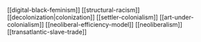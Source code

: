 [[digital-black-feminism]]
[[structural-racism]]
[[decolonization|colonization]]
[[settler-colonialism]]
[[art-under-colonialism]]
[[neoliberal-efficiency-model]]
[[neoliberalism]]
[[transatlantic-slave-trade]]